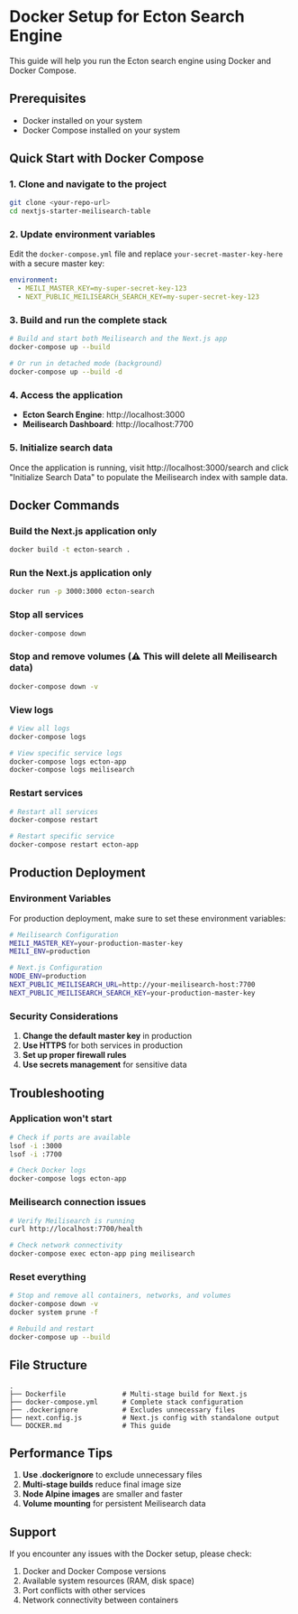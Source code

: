 # Docker Setup for Ecton Search Engine

This guide will help you run the Ecton search engine using Docker and Docker Compose.

## Prerequisites

- Docker installed on your system
- Docker Compose installed on your system

## Quick Start with Docker Compose

### 1. Clone and navigate to the project
```bash
git clone <your-repo-url>
cd nextjs-starter-meilisearch-table
```

### 2. Update environment variables
Edit the `docker-compose.yml` file and replace `your-secret-master-key-here` with a secure master key:

```yaml
environment:
  - MEILI_MASTER_KEY=my-super-secret-key-123
  - NEXT_PUBLIC_MEILISEARCH_SEARCH_KEY=my-super-secret-key-123
```

### 3. Build and run the complete stack
```bash
# Build and start both Meilisearch and the Next.js app
docker-compose up --build

# Or run in detached mode (background)
docker-compose up --build -d
```

### 4. Access the application
- **Ecton Search Engine**: http://localhost:3000
- **Meilisearch Dashboard**: http://localhost:7700

### 5. Initialize search data
Once the application is running, visit http://localhost:3000/search and click "Initialize Search Data" to populate the Meilisearch index with sample data.

## Docker Commands

### Build the Next.js application only
```bash
docker build -t ecton-search .
```

### Run the Next.js application only
```bash
docker run -p 3000:3000 ecton-search
```

### Stop all services
```bash
docker-compose down
```

### Stop and remove volumes (⚠️ This will delete all Meilisearch data)
```bash
docker-compose down -v
```

### View logs
```bash
# View all logs
docker-compose logs

# View specific service logs
docker-compose logs ecton-app
docker-compose logs meilisearch
```

### Restart services
```bash
# Restart all services
docker-compose restart

# Restart specific service
docker-compose restart ecton-app
```

## Production Deployment

### Environment Variables
For production deployment, make sure to set these environment variables:

```bash
# Meilisearch Configuration
MEILI_MASTER_KEY=your-production-master-key
MEILI_ENV=production

# Next.js Configuration
NODE_ENV=production
NEXT_PUBLIC_MEILISEARCH_URL=http://your-meilisearch-host:7700
NEXT_PUBLIC_MEILISEARCH_SEARCH_KEY=your-production-master-key
```

### Security Considerations
1. **Change the default master key** in production
2. **Use HTTPS** for both services in production
3. **Set up proper firewall rules**
4. **Use secrets management** for sensitive data

## Troubleshooting

### Application won't start
```bash
# Check if ports are available
lsof -i :3000
lsof -i :7700

# Check Docker logs
docker-compose logs ecton-app
```

### Meilisearch connection issues
```bash
# Verify Meilisearch is running
curl http://localhost:7700/health

# Check network connectivity
docker-compose exec ecton-app ping meilisearch
```

### Reset everything
```bash
# Stop and remove all containers, networks, and volumes
docker-compose down -v
docker system prune -f

# Rebuild and restart
docker-compose up --build
```

## File Structure

```
.
├── Dockerfile              # Multi-stage build for Next.js
├── docker-compose.yml      # Complete stack configuration
├── .dockerignore           # Excludes unnecessary files
├── next.config.js          # Next.js config with standalone output
└── DOCKER.md               # This guide
```

## Performance Tips

1. **Use .dockerignore** to exclude unnecessary files
2. **Multi-stage builds** reduce final image size
3. **Node Alpine images** are smaller and faster
4. **Volume mounting** for persistent Meilisearch data

## Support

If you encounter any issues with the Docker setup, please check:
1. Docker and Docker Compose versions
2. Available system resources (RAM, disk space)
3. Port conflicts with other services
4. Network connectivity between containers 